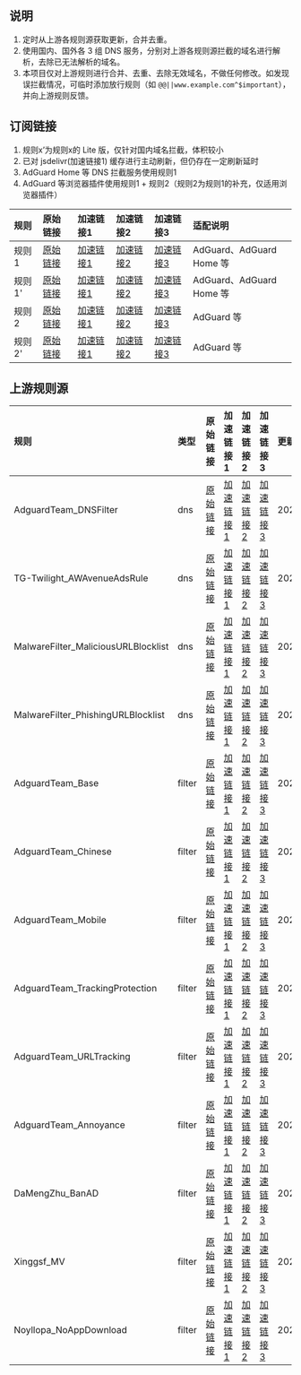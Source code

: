 ## 说明
1. 定时从上游各规则源获取更新，合并去重。
2. 使用国内、国外各 3 组 DNS 服务，分别对上游各规则源拦截的域名进行解析，去除已无法解析的域名。
3. 本项目仅对上游规则进行合并、去重、去除无效域名，不做任何修改。如发现误拦截情况，可临时添加放行规则（如 `@@||www.example.com^$important`），并向上游规则反馈。

## 订阅链接
1. 规则x’为规则x的 Lite 版，仅针对国内域名拦截，体积较小
2. 已对 jsdelivr(加速链接1) 缓存进行主动刷新，但仍存在一定刷新延时
3. AdGuard Home 等 DNS 拦截服务使用规则1
4. AdGuard 等浏览器插件使用规则1 + 规则2（规则2为规则1的补充，仅适用浏览器插件）

| 规则 | 原始链接 | 加速链接1 | 加速链接2 | 加速链接3 | 适配说明 |
|:-|:-|:-|:-|:-|:-|
| 规则1 | [原始链接](https://raw.githubusercontent.com/C9LG/Blocklists/main/rules/adblockdns.txt) | [加速链接1](https://gcore.jsdelivr.net/gh/C9LG/Blocklists@main/rules/adblockdns.txt) | [加速链接2](https://github.boki.moe/https://raw.githubusercontent.com/C9LG/Blocklists/main/rules/adblockdns.txt) | [加速链接3](https://ghfast.top/https://raw.githubusercontent.com/C9LG/Blocklists/main/rules/adblockdns.txt) | AdGuard、AdGuard Home 等 |
| 规则1' | [原始链接](https://raw.githubusercontent.com/C9LG/Blocklists/main/rules/adblockdnslite.txt) | [加速链接1](https://gcore.jsdelivr.net/gh/C9LG/Blocklists@main/rules/adblockdnslite.txt) | [加速链接2](https://github.boki.moe/https://raw.githubusercontent.com/C9LG/Blocklists/main/rules/adblockdnslite.txt) | [加速链接3](https://ghfast.top/https://raw.githubusercontent.com/C9LG/Blocklists/main/rules/adblockdnslite.txt) | AdGuard、AdGuard Home 等 |
| 规则2 | [原始链接](https://raw.githubusercontent.com/C9LG/Blocklists/main/rules/adblockfilters.txt) | [加速链接1](https://gcore.jsdelivr.net/gh/C9LG/Blocklists@main/rules/adblockfilters.txt) | [加速链接2](https://github.boki.moe/https://raw.githubusercontent.com/C9LG/Blocklists/main/rules/adblockfilters.txt) | [加速链接3](https://ghfast.top/https://raw.githubusercontent.com/C9LG/Blocklists/main/rules/adblockfilters.txt) | AdGuard 等 |
| 规则2' | [原始链接](https://raw.githubusercontent.com/C9LG/Blocklists/main/rules/adblockfilterslite.txt) | [加速链接1](https://gcore.jsdelivr.net/gh/C9LG/Blocklists@main/rules/adblockfilterslite.txt) | [加速链接2](https://github.boki.moe/https://raw.githubusercontent.com/C9LG/Blocklists/main/rules/adblockfilterslite.txt) | [加速链接3](https://ghfast.top/https://raw.githubusercontent.com/C9LG/Blocklists/main/rules/adblockfilterslite.txt) | AdGuard 等 |

## 上游规则源

| 规则 | 类型 | 原始链接 | 加速链接1 | 加速链接2 | 加速链接3 | 更新日期 |
|:-|:-|:-|:-|:-|:-|:-|
| AdguardTeam_DNSFilter | dns | [原始链接](https://adguardteam.github.io/AdGuardSDNSFilter/Filters/filter.txt) | [加速链接1](https://gcore.jsdelivr.net/gh/C9LG/Blocklists@main/rules/AdguardTeam_DNSFilter.txt) | [加速链接2](https://github.boki.moe/https://raw.githubusercontent.com/C9LG/Blocklists/main/rules/AdguardTeam_DNSFilter.txt) | [加速链接3](https://ghfast.top/https://raw.githubusercontent.com/C9LG/Blocklists/main/rules/AdguardTeam_DNSFilter.txt) | 2025/09/06 |
| TG-Twilight_AWAvenueAdsRule | dns | [原始链接](https://raw.githubusercontent.com/TG-Twilight/AWAvenue-Ads-Rule/main/AWAvenue-Ads-Rule.txt) | [加速链接1](https://gcore.jsdelivr.net/gh/C9LG/Blocklists@main/rules/TG-Twilight_AWAvenueAdsRule.txt) | [加速链接2](https://github.boki.moe/https://raw.githubusercontent.com/C9LG/Blocklists/main/rules/TG-Twilight_AWAvenueAdsRule.txt) | [加速链接3](https://ghfast.top/https://raw.githubusercontent.com/C9LG/Blocklists/main/rules/TG-Twilight_AWAvenueAdsRule.txt) | 2025/08/29 |
| MalwareFilter_MaliciousURLBlocklist | dns | [原始链接](https://malware-filter.gitlab.io/malware-filter/urlhaus-filter-agh-online.txt) | [加速链接1](https://gcore.jsdelivr.net/gh/C9LG/Blocklists@main/rules/MalwareFilter_MaliciousURLBlocklist.txt) | [加速链接2](https://github.boki.moe/https://raw.githubusercontent.com/C9LG/Blocklists/main/rules/MalwareFilter_MaliciousURLBlocklist.txt) | [加速链接3](https://ghfast.top/https://raw.githubusercontent.com/C9LG/Blocklists/main/rules/MalwareFilter_MaliciousURLBlocklist.txt) | 2025/09/06 |
| MalwareFilter_PhishingURLBlocklist | dns | [原始链接](https://malware-filter.gitlab.io/malware-filter/phishing-filter-agh.txt) | [加速链接1](https://gcore.jsdelivr.net/gh/C9LG/Blocklists@main/rules/MalwareFilter_PhishingURLBlocklist.txt) | [加速链接2](https://github.boki.moe/https://raw.githubusercontent.com/C9LG/Blocklists/main/rules/MalwareFilter_PhishingURLBlocklist.txt) | [加速链接3](https://ghfast.top/https://raw.githubusercontent.com/C9LG/Blocklists/main/rules/MalwareFilter_PhishingURLBlocklist.txt) | 2025/09/06 |
| AdguardTeam_Base | filter | [原始链接](https://raw.githubusercontent.com/AdguardTeam/FiltersRegistry/master/filters/filter_2_Base/filter.txt) | [加速链接1](https://gcore.jsdelivr.net/gh/C9LG/Blocklists@main/rules/AdguardTeam_Base.txt) | [加速链接2](https://github.boki.moe/https://raw.githubusercontent.com/C9LG/Blocklists/main/rules/AdguardTeam_Base.txt) | [加速链接3](https://ghfast.top/https://raw.githubusercontent.com/C9LG/Blocklists/main/rules/AdguardTeam_Base.txt) | 2025/09/06 |
| AdguardTeam_Chinese | filter | [原始链接](https://raw.githubusercontent.com/AdguardTeam/FiltersRegistry/master/filters/filter_224_Chinese/filter.txt) | [加速链接1](https://gcore.jsdelivr.net/gh/C9LG/Blocklists@main/rules/AdguardTeam_Chinese.txt) | [加速链接2](https://github.boki.moe/https://raw.githubusercontent.com/C9LG/Blocklists/main/rules/AdguardTeam_Chinese.txt) | [加速链接3](https://ghfast.top/https://raw.githubusercontent.com/C9LG/Blocklists/main/rules/AdguardTeam_Chinese.txt) | 2025/09/06 |
| AdguardTeam_Mobile | filter | [原始链接](https://raw.githubusercontent.com/AdguardTeam/FiltersRegistry/master/filters/filter_11_Mobile/filter.txt) | [加速链接1](https://gcore.jsdelivr.net/gh/C9LG/Blocklists@main/rules/AdguardTeam_Mobile.txt) | [加速链接2](https://github.boki.moe/https://raw.githubusercontent.com/C9LG/Blocklists/main/rules/AdguardTeam_Mobile.txt) | [加速链接3](https://ghfast.top/https://raw.githubusercontent.com/C9LG/Blocklists/main/rules/AdguardTeam_Mobile.txt) | 2025/09/06 |
| AdguardTeam_TrackingProtection | filter | [原始链接](https://raw.githubusercontent.com/AdguardTeam/FiltersRegistry/master/filters/filter_3_Spyware/filter.txt) | [加速链接1](https://gcore.jsdelivr.net/gh/C9LG/Blocklists@main/rules/AdguardTeam_TrackingProtection.txt) | [加速链接2](https://github.boki.moe/https://raw.githubusercontent.com/C9LG/Blocklists/main/rules/AdguardTeam_TrackingProtection.txt) | [加速链接3](https://ghfast.top/https://raw.githubusercontent.com/C9LG/Blocklists/main/rules/AdguardTeam_TrackingProtection.txt) | 2025/09/06 |
| AdguardTeam_URLTracking | filter | [原始链接](https://raw.githubusercontent.com/AdguardTeam/FiltersRegistry/master/filters/filter_17_TrackParam/filter.txt) | [加速链接1](https://gcore.jsdelivr.net/gh/C9LG/Blocklists@main/rules/AdguardTeam_URLTracking.txt) | [加速链接2](https://github.boki.moe/https://raw.githubusercontent.com/C9LG/Blocklists/main/rules/AdguardTeam_URLTracking.txt) | [加速链接3](https://ghfast.top/https://raw.githubusercontent.com/C9LG/Blocklists/main/rules/AdguardTeam_URLTracking.txt) | 2025/09/02 |
| AdguardTeam_Annoyance | filter | [原始链接](https://raw.githubusercontent.com/AdguardTeam/FiltersRegistry/master/filters/filter_14_Annoyances/filter.txt) | [加速链接1](https://gcore.jsdelivr.net/gh/C9LG/Blocklists@main/rules/AdguardTeam_Annoyance.txt) | [加速链接2](https://github.boki.moe/https://raw.githubusercontent.com/C9LG/Blocklists/main/rules/AdguardTeam_Annoyance.txt) | [加速链接3](https://ghfast.top/https://raw.githubusercontent.com/C9LG/Blocklists/main/rules/AdguardTeam_Annoyance.txt) | 2025/09/06 |
| DaMengZhu_BanAD | filter | [原始链接](https://raw.githubusercontent.com/damengzhu/banad/main/jiekouAD.txt) | [加速链接1](https://gcore.jsdelivr.net/gh/C9LG/Blocklists@main/rules/DaMengZhu_BanAD.txt) | [加速链接2](https://github.boki.moe/https://raw.githubusercontent.com/C9LG/Blocklists/main/rules/DaMengZhu_BanAD.txt) | [加速链接3](https://ghfast.top/https://raw.githubusercontent.com/C9LG/Blocklists/main/rules/DaMengZhu_BanAD.txt) | 2025/09/01 |
| Xinggsf_MV | filter | [原始链接](https://raw.githubusercontent.com/xinggsf/Adblock-Plus-Rule/master/mv.txt) | [加速链接1](https://gcore.jsdelivr.net/gh/C9LG/Blocklists@main/rules/Xinggsf_MV.txt) | [加速链接2](https://github.boki.moe/https://raw.githubusercontent.com/C9LG/Blocklists/main/rules/Xinggsf_MV.txt) | [加速链接3](https://ghfast.top/https://raw.githubusercontent.com/C9LG/Blocklists/main/rules/Xinggsf_MV.txt) | 2025/07/28 |
| Noyllopa_NoAppDownload | filter | [原始链接](https://raw.githubusercontent.com/Noyllopa/NoAppDownload/master/NoAppDownload.txt) | [加速链接1](https://gcore.jsdelivr.net/gh/C9LG/Blocklists@main/rules/Noyllopa_NoAppDownload.txt) | [加速链接2](https://github.boki.moe/https://raw.githubusercontent.com/C9LG/Blocklists/main/rules/Noyllopa_NoAppDownload.txt) | [加速链接3](https://ghfast.top/https://raw.githubusercontent.com/C9LG/Blocklists/main/rules/Noyllopa_NoAppDownload.txt) | 2025/08/23 |

